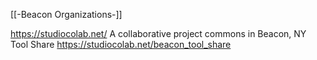 [[-Beacon Organizations-]]

https://studiocolab.net/
A collaborative project commons in Beacon, NY
Tool Share https://studiocolab.net/beacon_tool_share